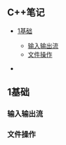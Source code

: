 
## C++笔记  
* [1基础](#1基础)
  * [输入输出流](#输入输出流)
  * [文件操作](#文件操作)

* [](#) 

## 1基础


### 输入输出流





### 文件操作
